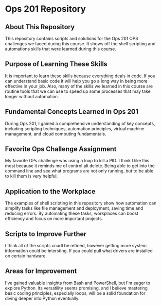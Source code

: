# Ops 201 Repository

## About This Repository

This repository contains scripts and solutions for the Ops 201 OPS challenges we faced during this course. It shows off the shell scripting and automations skills that were learned during this course. 

## Purpose of Learning These Skills

It is important to learn these skills because everything deals in code. If you can understand basic code it will help you go a long way in being more effective in your job. Also, many of the skills we learned in this course are routine tools that we can use to speed up some processes that may take longer without automation. 

## Fundamental Concepts Learned in Ops 201

During Ops 201, I gained a comprehensive understanding of key concepts, including scripting techniques, automation principles, virtual machine management, and cloud computing fundamentals.

## Favorite Ops Challenge Assignment

My favorite OPs challenge was using a loop to kill a PID. I think I like this most because it reminds me of control alt delete. Being able to get into the command line and see what programs are not only running, but to be able to kill them is very helpful. 

## Application to the Workplace

The examples of shell scripting in this repository show how automation can simplify tasks like file management and deployment, saving time and reducing errors. By automating these tasks, workplaces can boost efficiency and focus on more important projects.

## Scripts to Improve Further

I think all of the scripts coudl be refined, however getting more system information could be intersting. If you could pull what drivers are installed on certain hardware. 

## Areas for Improvement

I've gained valuable insights from Bash and PowerShell, but I'm eager to explore Python. Its versatility seems promising, and I believe mastering basic coding principles, especially loops, will be a solid foundation for diving deeper into Python eventually. 
